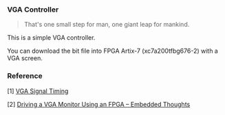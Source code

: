 ### VGA Controller

> That's one small step for man, one giant leap for mankind.

This is a simple VGA controller.

You can download the bit file into FPGA Artix-7 (xc7a200tfbg676-2) with a VGA screen.

### Reference

[1] [VGA Signal Timing](http://tinyvga.com/vga-timing)

[2] [Driving a VGA Monitor Using an FPGA – Embedded Thoughts](https://embeddedthoughts.com/2016/07/29/driving-a-vga-monitor-using-an-fpga/)

